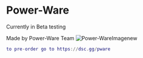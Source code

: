 # Power-Ware
Currently in Beta testing

Made by Power-Ware Team
![Power-WareImagenew](https://user-images.githubusercontent.com/107261837/230435435-d75c048f-e334-48f6-a9dc-94fdef15bef3.png)

```lua
to pre-order go to https://dsc.gg/pware
```


